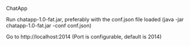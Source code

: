 ChatApp

Run chatapp-1.0-fat.jar, preferably  with the conf.json file loaded 
(java -jar chatapp-1.0-fat.jar -conf conf.json)

Go to http://localhost:2014
(Port is configurable, default is 2014)